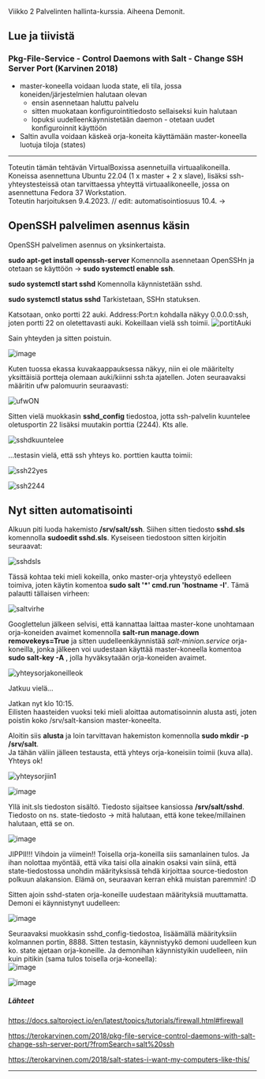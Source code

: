 Viikko 2 Palvelinten hallinta-kurssia. Aiheena Demonit.

## Lue ja tiivistä

### Pkg-File-Service - Control Daemons with Salt - Change SSH Server Port (Karvinen 2018)
 
- master-koneella voidaan luoda state, eli tila, jossa koneiden/järjestelmien halutaan olevan  
  - ensin asennetaan haluttu palvelu  
  - sitten muokataan konfigurointitiedosto sellaiseksi kuin halutaan  
  - lopuksi uudelleenkäynnistetään daemon - otetaan uudet konfiguroinnit käyttöön  
- Saltin avulla voidaan käskeä orja-koneita käyttämään master-koneella luotuja tiloja (states)
________________________________________________________

Toteutin tämän tehtävän VirtualBoxissa asennetuilla virtuaalikoneilla. Koneissa asennettuna Ubuntu 22.04 (1 x master + 2 x slave), lisäksi ssh-yhteystesteissä otan tarvittaessa yhteyttä virtuaalikoneelle, jossa on asennettuna Fedora 37 Workstation.  
Toteutin harjoituksen 9.4.2023. // edit: automatisointiosuus 10.4. ->

## OpenSSH palvelimen asennus käsin

OpenSSH palvelimen asennus on yksinkertaista.  

**sudo apt-get install openssh-server** Komennolla asennetaan OpenSSHn ja otetaan se käyttöön -> **sudo systemctl enable ssh**.  

**sudo systemctl start sshd** Komennolla käynnistetään sshd.

**sudo systemctl status sshd** Tarkistetaan, SSHn statuksen.  

Katsotaan, onko portti 22 auki. Address:Port:n kohdalla näkyy 0.0.0.0:ssh, joten portti 22 on oletettavasti auki. Kokeillaan vielä ssh toimii.
![portitAuki](https://user-images.githubusercontent.com/78509164/230759535-8b1d556c-feb3-4854-820e-f917dfdc44d0.png)  

Sain yhteyden ja sitten poistuin.

![image](https://user-images.githubusercontent.com/78509164/230762717-7ed27d42-ad38-4128-bf97-1e209d4f2a9b.png)

Kuten tuossa ekassa kuvakaappauksessa näkyy, niin ei ole määritelty yksittäisiä portteja olemaan auki/kiinni ssh:ta ajatellen. Joten seuraavaksi määritin ufw palomuurin seuraavasti:  

![ufwON](https://user-images.githubusercontent.com/78509164/230764370-22be4ac5-e7da-4a4d-85f3-35ded04eb63c.png)

Sitten vielä muokkasin **sshd_config** tiedostoa, jotta ssh-palvelin kuuntelee oletusportin 22 lisäksi muutakin porttia (2244). Kts alle.  

![sshdkuuntelee](https://user-images.githubusercontent.com/78509164/230765704-ebbad97c-437a-4606-ab3e-c63df8511b1e.png)

...testasin vielä, että ssh yhteys ko. porttien kautta toimii:  

 ![ssh22yes](https://user-images.githubusercontent.com/78509164/230765759-e06273ce-cbc2-4812-8055-7d47d73390f3.png)  
 
 ![ssh2244](https://user-images.githubusercontent.com/78509164/230765761-d8b171e0-0f10-42fd-991c-ee011acc8944.png)  
 
## Nyt sitten automatisointi  

Alkuun piti luoda hakemisto **/srv/salt/ssh**. Siihen sitten tiedosto **sshd.sls** komennolla **sudoedit sshd.sls**. Kyseiseen tiedostoon sitten kirjoitin seuraavat:  

![sshdsls](https://user-images.githubusercontent.com/78509164/230800497-5cc5cdad-0010-4e5c-bffc-7e38790a5df6.png)  

Tässä kohtaa teki mieli kokeilla, onko master-orja yhteystyö edelleen toimiva, joten käytin komentoa **sudo salt '*' cmd.run 'hostname -I'**. Tämä palautti tällaisen virheen:  

![saltvirhe](https://user-images.githubusercontent.com/78509164/230806696-3fa1d898-5972-4bc1-9f17-2e5a8c489a4e.png)  

Googlettelun jälkeen selvisi, että kannattaa laittaa master-kone unohtamaan orja-koneiden avaimet komennolla **salt-run manage.down removekeys=True** ja sitten uudelleenkäynnistää *salt-minion.service* orja-koneilla, jonka jälkeen voi uudestaan käyttää master-koneella komentoa **sudo salt-key -A** , jolla hyväksytaään orja-koneiden avaimet.  

![yhteysorjakoneilleok](https://user-images.githubusercontent.com/78509164/230807267-e9f731f7-ebf2-458e-b8fb-e9036d89ac78.png)

Jatkuu vielä...  

Jatkan nyt klo 10:15.  
Eilisten haasteiden vuoksi teki mieli aloittaa automatisoinnin alusta asti, joten poistin koko /srv/salt-kansion master-koneelta.  

Aloitin siis **alusta** ja loin tarvittavan hakemiston komennolla **sudo mkdir -p /srv/salt**.  
Ja tähän väliin jälleen testausta, että yhteys orja-koneisiin toimii (kuva alla). Yhteys ok!    

![yhteysorjiin1](https://user-images.githubusercontent.com/78509164/230853369-11d3a466-1640-4d78-853e-5a219650e106.png)  

![image](https://user-images.githubusercontent.com/78509164/230865335-ea4a3322-9b7a-43ba-8b30-d4e287d59703.png)
  

Yllä init.sls tiedoston sisältö. Tiedosto sijaitsee kansiossa **/srv/salt/sshd**. Tiedosto on ns. state-tiedosto -> mitä halutaan, että kone tekee/millainen halutaan, että se on.  

![image](https://user-images.githubusercontent.com/78509164/230867819-18376f6d-6684-47c2-8b18-4aab91007448.png)  

JIPPII!!! Vihdoin ja viimein!! Toisella orja-koneilla siis samanlainen tulos. Ja ihan nolottaa myöntää, että vika taisi olla ainakin osaksi vain siinä, että state-tiedostossa unohdin määrityksissä tehdä kirjoittaa source-tiedoston polkuun alakansion. Elämä on, seuraavan kerran ehkä muistan paremmin! :D  

Sitten ajoin sshd-staten orja-koneille uudestaan määrityksiä muuttamatta. Demoni ei käynnistynyt uudelleen:  

![image](https://user-images.githubusercontent.com/78509164/230869212-24496cb1-8187-4c37-9c54-87f48b5ef1eb.png)  

Seuraavaksi muokkasin sshd_config-tiedostoa, lisäämällä määrityksiin kolmannen portin, 8888. Sitten testasin, käynnistyykö demoni uudelleen kun ko. state ajetaan orja-koneille. Ja demonihan käynnistyikin uudelleen, niin kuin pitikin (sama tulos toisella orja-koneella):  
![image](https://user-images.githubusercontent.com/78509164/230870076-b470fec5-5446-4f34-a764-d7149b6abaff.png)  

![image](https://user-images.githubusercontent.com/78509164/230871430-3ccf839e-0956-434a-a73e-2e5c5450ec1e.png)


##### Lähteet  

https://docs.saltproject.io/en/latest/topics/tutorials/firewall.html#firewall  

https://terokarvinen.com/2018/pkg-file-service-control-daemons-with-salt-change-ssh-server-port/?fromSearch=salt%20ssh  

https://terokarvinen.com/2018/salt-states-i-want-my-computers-like-this/  

____________________________________
